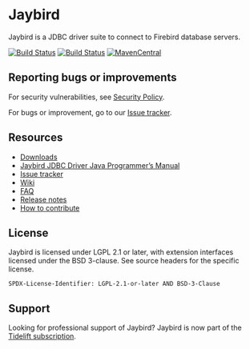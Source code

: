 # Jaybird
Jaybird is a JDBC driver suite to connect to Firebird database servers.

[![Build Status](https://github.com/FirebirdSQL/jaybird/actions/workflows/build-only.yml/badge.svg?branch=Branch_5_0)](https://github.com/FirebirdSQL/jaybird/actions?query=branch%3ABranch_5_0+workflow%3Abuild-only)
[![Build Status](https://github.com/FirebirdSQL/jaybird/actions/workflows/run-tests.yml/badge.svg?branch=Branch_5_0)](https://github.com/FirebirdSQL/jaybird/actions?query=branch%3ABranch_5_0+workflow%3Arun-tests)
[![MavenCentral](https://maven-badges.sml.io/sonatype-central/org.firebirdsql.jdbc/jaybird/badge.svg)](https://maven-badges.sml.io/sonatype-central/org.firebirdsql.jdbc/jaybird/)

## Reporting bugs or improvements

For security vulnerabilities, see [Security Policy](https://github.com/FirebirdSQL/jaybird/security/policy).

For bugs or improvement, go to our [Issue tracker](https://github.com/FirebirdSQL/jaybird/issues/).

## Resources

- [Downloads](https://www.firebirdsql.org/en/jdbc-driver/)
- [Jaybird JDBC Driver Java Programmer’s Manual](https://firebirdsql.github.io/jaybird-manual/jaybird_manual.html)
- [Issue tracker](https://github.com/FirebirdSQL/jaybird/issues/)
- [Wiki](https://github.com/FirebirdSQL/jaybird/wiki)
- [FAQ](https://www.firebirdsql.org/file/documentation/drivers_documentation/java/faq.html)
- [Release notes](https://www.firebirdsql.org/file/documentation/drivers_documentation/java/5.0.x/release_notes.html)
- [How to contribute](CONTRIBUTING.md)

## License

Jaybird is licensed under LGPL 2.1 or later, with extension interfaces licensed
under the BSD 3-clause. See source headers for the specific license.

`SPDX-License-Identifier: LGPL-2.1-or-later AND BSD-3-Clause`

## Support

Looking for professional support of Jaybird? Jaybird is now part of the [Tidelift subscription](https://tidelift.com/subscription/pkg/maven-org-firebirdsql-jdbc-jaybird?utm_source=maven-org-firebirdsql-jdbc-jaybird&utm_medium=referral&utm_campaign=readme).

